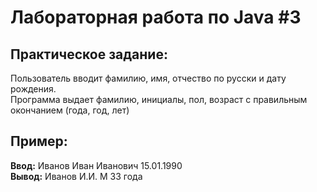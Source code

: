 # Лабораторная работа по Java #3

## Практическое задание: 
Пользователь вводит фамилию, имя, отчество по русски и дату рождения.  
Программа выдает фамилию, инициалы, пол, возраст с правильным окончанием (года, год, лет)

## Пример:
**Ввод:** Иванов Иван Иванович 15.01.1990  
**Вывод:** Иванов И.И.   М   33 года
